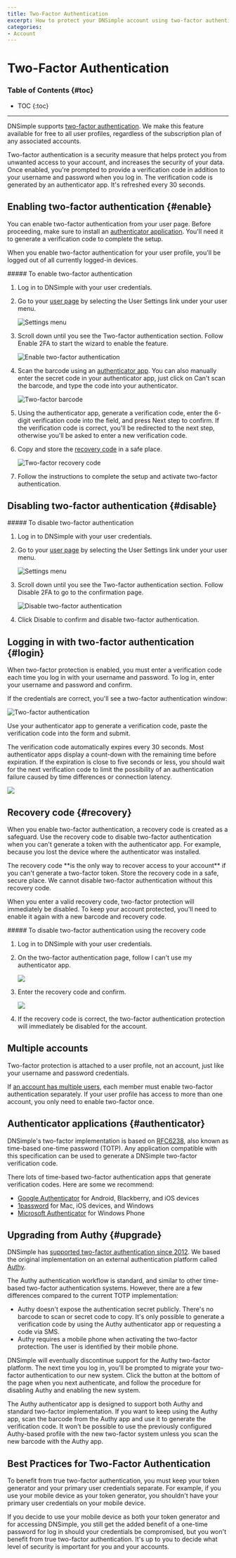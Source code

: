 ```yaml
---
title: Two-Factor Authentication
excerpt: How to protect your DNSimple account using two-factor authentication.
categories:
- Account
---
```


# Two-Factor Authentication

### Table of Contents {#toc}

* TOC
{:toc}

---

DNSimple supports [two-factor authentication](https://en.wikipedia.org/wiki/Two-factor_authentication). We make this feature available for free to all user profiles, regardless of the subscription plan of any associated accounts.

Two-factor authentication is a security measure that helps protect you from unwanted access to your account, and increases the security of your data. Once enabled, you're prompted to provide a verification code in addition to your username and password when you log in. The verification code is generated by an authenticator app. It's refreshed every 30 seconds.

## Enabling two-factor authentication {#enable}

You can enable two-factor authentication from your user page. Before proceeding, make sure to install an [authenticator application](#authenticator). You'll need it to generate a verification code to complete the setup.

When you enable two-factor authentication for your user profile, you'll be logged out of all currently logged-in devices.

<div class="section-steps" markdown="1">
##### To enable two-factor authentication

1.  Log in to DNSimple with your user credentials.
1.  Go to your [user page](https://dnsimple.com/user) by selecting the <label>User Settings</label> link under your user menu.

    ![Settings menu](/files/access-user-settings.jpg)

1.  Scroll down until you see the <label>Two-factor authentication</label> section. Follow <label>Enable 2FA</label> to start the wizard to enable the feature.

    ![Enable two-factor authentication](/files/user-2fa-enable-link.png)

1.  Scan the barcode using an [authenticator app](#authenticator). You can also manually enter the secret code in your authenticator app, just click on <label>Can't scan the barcode</label>, and type the code into your authenticator.

    ![Two-factor barcode](/files/2fa-barcode.png)

1.  Using the authenticator app, generate a verification code, enter the 6-digit verification code into the field, and press <label>Next step</label> to confirm. If the verification code is correct, you'll be redirected to the next step, otherwise you'll be asked to enter a new verification code.

1.  Copy and store the [recovery code](#recovery-code) in a safe place.

    ![Two-factor recovery code](/files/2fa-recovery-code.png)

1.  Follow the instructions to complete the setup and activate two-factor authentication.

</div>


## Disabling two-factor authentication {#disable}

<div class="section-steps" markdown="1">
##### To disable two-factor authentication

1.  Log in to DNSimple with your user credentials.
1.  Go to your [user page](https://dnsimple.com/user) by selecting the <label>User Settings</label> link under your user menu.

    ![Settings menu](/files/access-user-settings.jpg)

1.  Scroll down until you see the <label>Two-factor authentication</label> section. Follow <label>Disable 2FA</label> to go to the confirmation page.

    ![Disable two-factor authentication](/files/user-2fa-disable-link.png)

1.  Click <label>Disable</label> to confirm and disable two-factor authentication.
</div>


## Logging in with two-factor authentication {#login}

When two-factor protection is enabled, you must enter a verification code each time you log in with your username and password. To log in, enter your username and password and confirm.

If the credentials are correct, you'll see a two-factor authentication window:

![Two-factor authentication](/files/2fa-login.png)

Use your authenticator app to generate a verification code, paste the verification code into the form and submit.

The verification code automatically expires every 30 seconds. Most authenticator apps display a count-down with the remaining time before expiration. If the expiration is close to five seconds or less, you should wait for the next verification code to limit the possibility of an authentication failure caused by time differences or connection latency.

![](/files/2fa-code-expiration.png)


## Recovery code {#recovery}

When you enable two-factor authentication, a recovery code is created as a safeguard. Use the recovery code to disable two-factor authentication when you can't generate a token with the authenticator app. For example, because you lost the device where the authenticator was installed.

<warning>
The recovery code **is the only way to recover access to your account** if you can't generate a two-factor token. Store the recovery code in a safe, secure place. We cannot disable two-factor authentication without this recovery code. 
</warning>

When you enter a valid recovery code, two-factor protection will immediately be disabled. To keep your account protected, you'll need to enable it again with a new barcode and recovery code.

<div class="section-steps" markdown="1">
##### To disable two-factor authentication using the recovery code

1.  Log in to DNSimple with your user credentials.

1.  On the two-factor authentication page, follow <label>I can't use my authenticator app</label>.

    ![](/files/2fa-recovery-link.png)

1.  Enter the recovery code and confirm.

    ![](/files/2fa-recovery.png)

1.  If the recovery code is correct, the two-factor authentication protection will immediately be disabled for the account.
</div>


## Multiple accounts

Two-factor protection is attached to a user profile, not an account, just like your username and password credentials.

If [an account has multiple users](/articles/account-users), each member must enable two-factor authentication separately. If your user profile has access to more than one account, you only need to enable two-factor once.


## Authenticator applications {#authenticator}

DNSimple's two-factor implementation is based on [RFC6238](https://tools.ietf.org/html/rfc6238), also known as time-based one-time password (TOTP). Any application compatible with this specification can be used to generate a DNSimple two-factor verification code.

There lots of time-based two-factor authentication apps that generate verification codes. Here are some we recommend:

- [Google Authenticator](https://support.google.com/accounts/answer/1066447) for Android, Blackberry, and iOS devices
- [1password](https://agilebits.com/onepassword) for Mac, iOS devices, and Windows
- [Microsoft Authenticator](http://www.windowsphone.com/en-us/store/app/authenticator/e7994dbc-2336-4950-91ba-ca22d653759b) for Windows Phone


## Upgrading from Authy {#upgrade}

DNSimple has [supported two-factor authentication since 2012](https://blog.dnsimple.com/2012/08/account-two-factor-authentication/). We based the original implementation on an external authentication platform called [Authy](https://www.authy.com/).

The Authy authentication workflow is standard, and similar to other time-based two-factor authentication systems. However, there are a few differences compared to the current TOTP implementation:

- Authy doesn't expose the authentication secret publicly. There's no barcode to scan or secret code to copy. It's only possible to generate a verification code by using the Authy authenticator app or requesting a code via SMS.
- Authy requires a mobile phone when activating the two-factor protection. The user is identified by their mobile phone.

DNSimple will eventually discontinue support for the Authy two-factor platform. The next time you log in, you'll be prompted to migrate your two-factor authentication to our new system. Click the button at the bottom of the page when you next authenticate, and follow the procedure for disabling Authy and enabling the new system.

<info>
The Authy authenticator app is designed to support both Authy and standard two-factor implementation. If you want to keep using the Authy app, scan the barcode from the Authy app and use it to generate the verification code. It won't be possible to use the previously configured Authy-based profile with the new two-factor system unless you scan the new barcode with the Authy app.
</info>

## Best Practices for Two-Factor Authentication

To benefit from true two-factor authentication, you must keep your token generator and your primary user credentials separate. For example, if you use your mobile device as your token generator, you shouldn't have your primary user credentials on your mobile device. 

If you decide to use your mobile device as both your token generator and for accessing DNSimple, you still get the added benefit of a one-time password for log in should your credentials be compromised, but you won't benefit from true two-factor authentication. It's up to you to decide what level of security is important for you and your accounts.

